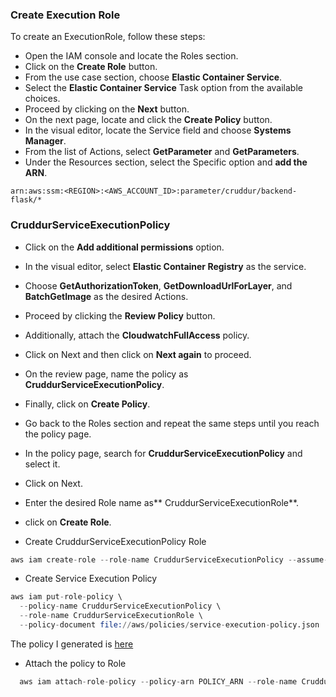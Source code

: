 ### Create Execution Role

To create an ExecutionRole, follow these steps:

- Open the IAM console and locate the Roles section.
- Click on the **Create Role** button.
- From the use case section, choose **Elastic Container Service**.
- Select the **Elastic Container Service** Task option from the available choices.
- Proceed by clicking on the **Next** button.
- On the next page, locate and click the **Create Policy** button.
- In the visual editor, locate the Service field and choose **Systems Manager**.
- From the list of Actions, select **GetParameter** and **GetParameters**.
- Under the Resources section, select the Specific option and **add the ARN**.

```
arn:aws:ssm:<REGION>:<AWS_ACCOUNT_ID>:parameter/cruddur/backend-flask/*
```

### CruddurServiceExecutionPolicy 

- Click on the **Add additional permissions** option.
- In the visual editor, select **Elastic Container Registry** as the service.
- Choose **GetAuthorizationToken**, **GetDownloadUrlForLayer**, and **BatchGetImage** as the desired Actions.
- Proceed by clicking the **Review Policy** button.
- Additionally, attach the **CloudwatchFullAccess** policy.
- Click on Next and then click on **Next again** to proceed.
- On the review page, name the policy as **CruddurServiceExecutionPolicy**.
- Finally, click on **Create Policy**.
- Go back to the Roles section and repeat the same steps until you reach the policy page.
- In the policy page, search for **CruddurServiceExecutionPolicy** and select it.
- Click on Next.
- Enter the desired Role name as** CruddurServiceExecutionRole**.
- click on **Create Role**.


- Create CruddurServiceExecutionPolicy Role

```s
aws iam create-role --role-name CruddurServiceExecutionPolicy --assume-role-policy-document file://aws/policies/service-assume-role-execution-policy.json
```
- Create Service Execution Policy

```s
aws iam put-role-policy \
  --policy-name CruddurServiceExecutionPolicy \
  --role-name CruddurServiceExecutionRole \
  --policy-document file://aws/policies/service-execution-policy.json
```

The policy I generated is [here](../service-execution-policy.json)


- Attach the policy to Role

```s
  aws iam attach-role-policy --policy-arn POLICY_ARN --role-name CruddurServiceExecutionRole
```